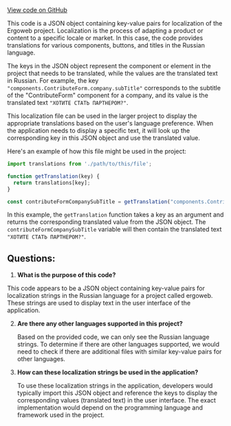 [View code on GitHub](https://github.com/ergoplatform/ergoweb/content/locales/ru.json)

This code is a JSON object containing key-value pairs for localization of the Ergoweb project. Localization is the process of adapting a product or content to a specific locale or market. In this case, the code provides translations for various components, buttons, and titles in the Russian language.

The keys in the JSON object represent the component or element in the project that needs to be translated, while the values are the translated text in Russian. For example, the key `"components.ContributeForm.company.subTitle"` corresponds to the subtitle of the "ContributeForm" component for a company, and its value is the translated text `"ХОТИТЕ СТАТЬ ПАРТНЕРОМ?"`.

This localization file can be used in the larger project to display the appropriate translations based on the user's language preference. When the application needs to display a specific text, it will look up the corresponding key in this JSON object and use the translated value.

Here's an example of how this file might be used in the project:

```javascript
import translations from './path/to/this/file';

function getTranslation(key) {
  return translations[key];
}

const contributeFormCompanySubTitle = getTranslation("components.ContributeForm.company.subTitle");
```

In this example, the `getTranslation` function takes a key as an argument and returns the corresponding translated value from the JSON object. The `contributeFormCompanySubTitle` variable will then contain the translated text `"ХОТИТЕ СТАТЬ ПАРТНЕРОМ?"`.
## Questions: 
 1. **What is the purpose of this code?**

   This code appears to be a JSON object containing key-value pairs for localization strings in the Russian language for a project called ergoweb. These strings are used to display text in the user interface of the application.

2. **Are there any other languages supported in this project?**

   Based on the provided code, we can only see the Russian language strings. To determine if there are other languages supported, we would need to check if there are additional files with similar key-value pairs for other languages.

3. **How can these localization strings be used in the application?**

   To use these localization strings in the application, developers would typically import this JSON object and reference the keys to display the corresponding values (translated text) in the user interface. The exact implementation would depend on the programming language and framework used in the project.